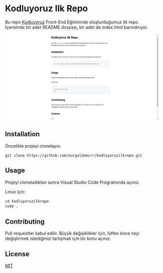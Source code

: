 
# Kodluyoruz Ilk Repo
Bu repo [Kodluyoruz](https://kodluyoruz.org) Front-End Eğitiminde oluşturduğumuz ilk repo. İçerisinde bir adet README dosyası, bir adet de index.html barındırıyor.

![Kodluyoruz Gorsel](https://raw.githubusercontent.com/Kodluyoruz/taskforce/main/git/odev1/figures/markdown.png)

## Installation
Öncelikle projeyi clonelayın. 

```
git clone https://github.com/nurguldemirr/kodluyoruzilkrepo.git
```

## Usage
Projeyi cloneladıktan sonra Visual Studio Code Programında açınız.

Linux için:

```python
cd kodluyoruzilkrepo
code .
```

## Contributing
Pull requestler kabul edilir. Büyük değişiklikler için, lütfen önce neyi değiştirmek istediğinizi tartışmak için bir konu açınız.

## License
[MIT](https://choosealicense.com/licenses/mit/)